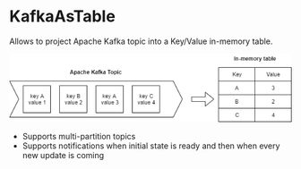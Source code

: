 # KafkaAsTable
Allows to project Apache Kafka topic into a Key/Value in-memory table.

![Diagram](KTable.png)

- Supports multi-partition topics
- Supports notifications when initial state is ready and then when every new update is coming
